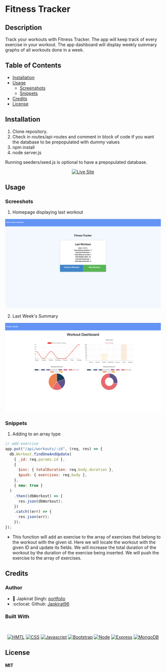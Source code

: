 # Fitness Tracker

## Description

Track your workouts with Fitness Tracker. The app will keep track of every exercise in your workout. The app dashboard will display weekly summary graphs of all workouts done in a week.

## Table of Contents

- [Installation](#installation)
- [Usage](#usage)
  - [Screenshots](#screenshots)
  - [Snippets](#snippets)
- [Credits](#credits)
- [License](#license)

## Installation

1. Clone repository.
2. Check in routes/api-routes and comment in block of code if you want the database to be prepopulated with dummy values
3. npm install
4. node server.js

Running seeders/seed.js is optional to have a prepopulated database.

<p align="center">
    <a href="https://fitnesstracker96.herokuapp.com"><img src="https://img.shields.io/badge/-👉 See Live Site-success?style=for-the-badge"  alt="Live Site" /></a>
</p>

## Usage

### Screeshots

1. Homepage displaying last workout

![Site](public/assets/homepage.png)

2. Last Week's Summary

![Site](public/assets/dash.png)

### Snippets

1. Adding to an array type

```javascript
// add exercise
app.put("/api/workouts/:id", (req, res) => {
  db.Workout.findOneAndUpdate(
    { _id: req.params.id },
    {
      $inc: { totalDuration: req.body.duration },
      $push: { exercises: req.body },
    },
    { new: true }
  )
    .then((dbWorkout) => {
      res.json(dbWorkout);
    })
    .catch((err) => {
      res.json(err);
    });
});
```

- This function will add an exercise to the array of exercises that belong to the workout with the given id. Here we will locate the workout with the given ID and update its fields. We will increase the total duration of the workout by the duration of the exercise being inserted. We will push the exercise to the array of exercises.

## Credits

### Author

- 💼 Japkirat Singh: [portfolio](https://japkirat96.github.io/Protfolio.me/)
- :octocat: Github: [Japkirat96](https://github.com/JAPKIRAT96/fitnessTracker)

### Built With

</br>
<p align="center">
    <a href="https://developer.mozilla.org/en-US/docs/Web/HTML"><img src="https://img.shields.io/badge/-HTML-orange?style=for-the-badge"  alt="HMTL" /></a>
    <a href="https://developer.mozilla.org/en-US/docs/Web/CSS"><img src="https://img.shields.io/badge/-CSS-blue?style=for-the-badge" alt="CSS" /></a>
    <a href="https://www.javascript.com/"><img src="https://img.shields.io/badge/-Javascript-yellow?style=for-the-badge" alt="Javascript" /></a>
    <a href="https://getbootstrap.com/"><img src="https://img.shields.io/badge/-Bootstrap-blueviolet?style=for-the-badge" alt="Bootstrap" /></a>
    <a href="https://nodejs.org/en/"><img src="https://img.shields.io/badge/-Node-orange?style=for-the-badge" alt="Node" /></a>
    <a href="https://www.npmjs.com/package/express"><img src="https://img.shields.io/badge/-Express-blue?style=for-the-badge" alt="Express" /></a>
    <a href="https://www.mongodb.com/"><img src="https://img.shields.io/badge/-MongoDB-blue?style=for-the-badge" alt="MongoDB" /></a>
</p>

## License

#### MIT
